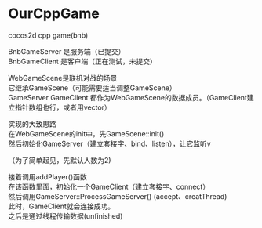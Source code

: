 # OurCppGame
cocos2d cpp game(bnb)</br>

BnbGameServer 是服务端（已提交）</br>
BnbGameClient 是客户端（正在测试，未提交）</br>

WebGameScene是联机对战的场景</br>
它继承GameScene（可能需要适当调整GameScene）</br>
GameServer GameClient 都作为WebGameScene的数据成员。（GameClient建立指针数组也行，或者用vector）</br>


实现的大致思路</br>
在WebGameScene的init中，先GameScene::init()</br>
然后初始化GameServer（建立套接字、bind、listen），让它监听v

（为了简单起见，先默认人数为2)</br>

接着调用addPlayer()函数</br>
在该函数里面，初始化一个GameClient（建立套接字、connect）</br>
然后调用GameServer::ProcessGameServer()  (accept、creatThread)</br>
此时，GameClient就会连接成功。</br>
之后是通过线程传输数据(unfinished)</br>
